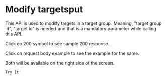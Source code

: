 # Modify targetsput

This API is used to modify targets in a target group. Meaning, "target group id", "target id" is needed and that is a mandatory parameter while calling this API.

Click on 200 symbol to see sample 200 response.

Click on request body example to see the example for the same.

Both will be available on the right side of the screen.

`Try It!`
